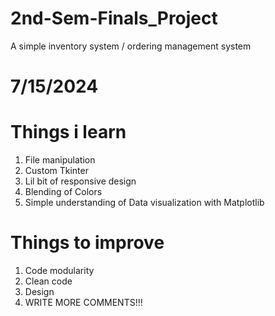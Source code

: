 # 2nd-Sem-Finals_Project
A simple inventory system / ordering management system
# 7/15/2024

# Things i learn
1. File manipulation
2. Custom Tkinter
3. Lil bit of responsive design
4. Blending of Colors
5. Simple understanding of Data visualization with Matplotlib

# Things to improve
1. Code modularity
2. Clean code
3. Design
4. WRITE MORE COMMENTS!!!
   
